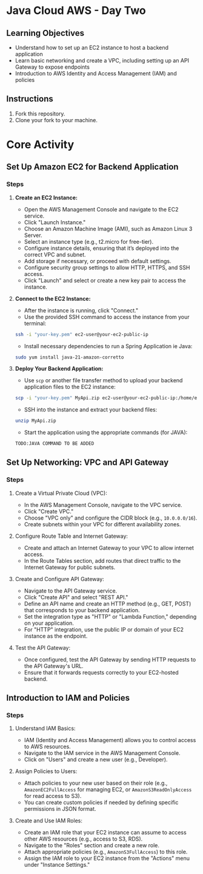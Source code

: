 # Java Cloud AWS - Day Two

## Learning Objectives

- Understand how to set up an EC2 instance to host a backend application
- Learn basic networking and create a VPC, including setting up an API Gateway to expose endpoints
- Introduction to AWS Identity and Access Management (IAM) and policies

## Instructions

1. Fork this repository.
2. Clone your fork to your machine.

# Core Activity

## Set Up Amazon EC2 for Backend Application
### Steps

1. **Create an EC2 Instance:**
   - Open the AWS Management Console and navigate to the EC2 service.
   - Click "Launch Instance."
   - Choose an Amazon Machine Image (AMI), such as Amazon Linux 3 Server.
   - Select an instance type (e.g., t2.micro for free-tier).
   - Configure instance details, ensuring that it’s deployed into the correct VPC and subnet.
   - Add storage if necessary, or proceed with default settings.
   - Configure security group settings to allow HTTP, HTTPS, and SSH access.
   - Click "Launch" and select or create a new key pair to access the instance.
   
2. **Connect to the EC2 Instance:**
   - After the instance is running, click "Connect."
   - Use the provided SSH command to access the instance from your terminal:
   ```bash
   ssh -i "your-key.pem" ec2-user@your-ec2-public-ip
   ```
   - Install necessary dependencies to run a Spring Application ie Java:
   ```bash
   sudo yum install java-21-amazon-corretto
   ```

3. **Deploy Your Backend Application:**
   - Use `scp` or another file transfer method to upload your backend application files to the EC2 instance:
   ```bash
   scp -i "your-key.pem" MyApi.zip ec2-user@your-ec2-public-ip:/home/ec2-user/
   ```
   - SSH into the instance and extract your backend files:
   ```bash
   unzip MyApi.zip
   ```
   - Start the application using the appropriate commands (for JAVA):
   ```bash
   TODO:JAVA COMMAND TO BE ADDED
   ```

## Set Up Networking: VPC and API Gateway
### Steps
1. Create a Virtual Private Cloud (VPC):
   - In the AWS Management Console, navigate to the VPC service.
   - Click "Create VPC."
   - Choose "VPC only" and configure the CIDR block (e.g., `10.0.0.0/16`).
   - Create subnets within your VPC for different availability zones.

2. Configure Route Table and Internet Gateway:
   - Create and attach an Internet Gateway to your VPC to allow internet access.
   - In the Route Tables section, add routes that direct traffic to the Internet Gateway for public subnets.

3. Create and Configure API Gateway:
   - Navigate to the API Gateway service.
   - Click "Create API" and select "REST API."
   - Define an API name and create an HTTP method (e.g., GET, POST) that corresponds to your backend application.
   - Set the integration type as "HTTP" or "Lambda Function," depending on your application.
   - For "HTTP" integration, use the public IP or domain of your EC2 instance as the endpoint.

4. Test the API Gateway:
   - Once configured, test the API Gateway by sending HTTP requests to the API Gateway's URL.
   - Ensure that it forwards requests correctly to your EC2-hosted backend.

## Introduction to IAM and Policies
### Steps
1. Understand IAM Basics:
   - IAM (Identity and Access Management) allows you to control access to AWS resources.
   - Navigate to the IAM service in the AWS Management Console.
   - Click on "Users" and create a new user (e.g., Developer).

2. Assign Policies to Users:
   - Attach policies to your new user based on their role (e.g., `AmazonEC2FullAccess` for managing EC2, or `AmazonS3ReadOnlyAccess` for read access to S3).
   - You can create custom policies if needed by defining specific permissions in JSON format.

3. Create and Use IAM Roles:
   - Create an IAM role that your EC2 instance can assume to access other AWS resources (e.g., access to S3, RDS).
   - Navigate to the "Roles" section and create a new role.
   - Attach appropriate policies (e.g., `AmazonS3FullAccess`) to this role.
   - Assign the IAM role to your EC2 instance from the "Actions" menu under "Instance Settings."
